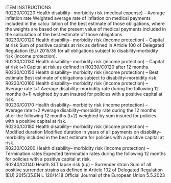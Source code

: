  
ITEM  INSTRUCTIONS  
R0220/C0220  Health disability– 
morbidity risk (medical 
expense) – Average 
inflation rate  Weighted average rate of inflation on medical payments included in the calcu ­
lation of the best estimate of those obligations, where the weights are based on 
the present value of medical payments included in the calculation of the best 
estimate of those obligations.  
R0230/C0120  Health disability– 
morbidity risk (income 
protection) – Capital at 
risk  Sum of positive capitals at risk as defined in Article 100 of Delegated Regulation 
(EU) 2015/35 for all obligations subject to disability–morbidity risk (income 
protection).  
R0230/C0130  Health disability– 
morbidity risk (income 
protection) – Capital at 
risk t+1  Capital at risk as defined in R0230/C0120 after 12 months.  
R0230/C0150  Health disability– 
morbidity risk (income 
protection) – Best 
estimate  Best estimate of obligations subject to disability–morbidity risk.  
R0230/C0160  Health disability– 
morbidity risk (income 
protection) – Average 
rate t+1  Average disability–morbidity rate during the following 12 months (t+1) weighted 
by sum insured for policies with a positive capital at risk.  
R0230/C0170  Health disability– 
morbidity risk (income 
protection) – Average 
rate t+2  Average disability–morbidity rate during the 12 months after the following 12 
months (t+2) weighted by sum insured for policies with a positive capital at risk.  
R0230/C0180  Health disability– 
morbidity risk (income 
protection) – Modified 
duration  Modified duration in years of all payments on disability–morbidity included in the 
best estimate for policies with a positive capital at risk.  
R0230/C0200  Health disability– 
morbidity risk (income 
protection) – 
Termination rates  Expected termination rates during the following 12 months for policies with a 
positive capital at risk.  
R0240/C0140  Health SLT lapse risk 
(up) – Surrender strain  Sum of all positive surrender strains as defined in Article 102 of Delegated 
Regulation (EU) 2015/35.EN  L 120/1418 Official Journal of the European Union 5.5.2023